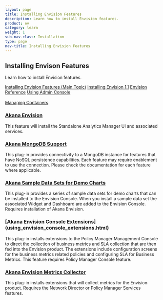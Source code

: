 ```yaml
---
layout: page
title: Installing Envision Features
description: Learn how to install Envision features. 
product: ev
category: learn
weight:	1
sub-nav-class: Installation
type: page
nav-title: Installing Envision Features
---
```


## Installing Envison Features
Learn how to install Envision features.

<a href="../envision_install/installing_envision_features.html" class="button secondary">Installing Envision Features (Main Topic)</a> <a href="../envision_install/installing_envision_v11.html" class="button secondary">Installing Envision 1.1</a> <a href="../envision_reference/env_toc.html" class="button secondary">Envision Reference</a> <a href="using_admin_console.htm" class="button secondary">Using Admin Console</a> <br><br><a href="../container_management/container_management.htm" class="button secondary">Managing Containers</a>

<div class = "divider1"></div>

### [Akana Envision](using_envision.html)
This feature will install the Standalone Analytics Manager UI and associated services.

<div class = "divider1"></div>

### [Akana MongoDB Support](using_mongodb_support.html)
This plug-in provides connectivity to a MongoDB instance for features that have NoSQL persistence capabilities. Each feature may require enablement to use the connection. Please check the documentation for each feature where applicable.

<div class = "divider1"></div>

### [Akana Sample Data Sets for Demo Charts](using_sample_data_sets_for_demo_charts.html)
This plug-in provides a series of sample data sets for demo charts that can be installed to the Envision Console. When you install a sample data set the associated Widget and Dashboard are added to the Envision Console. Requires installation of Akana Envision.

<div class = "divider1"></div>

### [Akana Envision Console Extensions] (using_envision_console_extensions.html)
This plug-in installs extensions to the Policy Manager Management Console to direct the collection of business metrics and SLA collection that are then fed into the Envision product. The extensions include configuration screens for the business metrics related policies and configuring SLA for Business Metrics. This feature requires Policy Manager Console feature.

<div class = "divider1"></div>

### [Akana Envision Metrics Collector](using_envision_metrics_collector.html)
This plug-in installs extensions that will collect metrics for the Envision product. Requires the Network Director or Policy Manager Services features.

<div class = "divider1"></div>